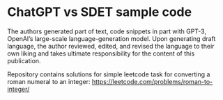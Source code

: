 # ChatGPT vs SDET sample code
The authors generated part of text, code snippets in part with GPT-3, OpenAI’s large-scale language-generation model. 
Upon generating draft language, the author reviewed, edited, and revised the language to their own liking and takes 
ultimate responsibility for the content of this publication.

Repository contains solutions for simple leetcode task for converting a roman numeral to an integer: https://leetcode.com/problems/roman-to-integer/

